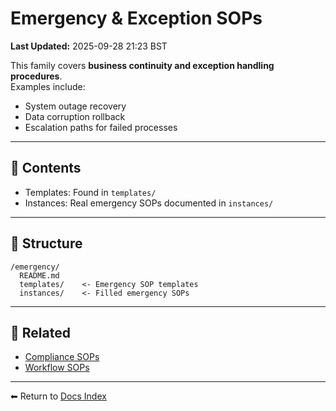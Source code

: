 # Emergency & Exception SOPs
**Last Updated:** 2025-09-28 21:23 BST

This family covers **business continuity and exception handling procedures**.  
Examples include:  
- System outage recovery  
- Data corruption rollback  
- Escalation paths for failed processes  

---

## 📑 Contents
- Templates: Found in `templates/`  
- Instances: Real emergency SOPs documented in `instances/`  

---

## 📂 Structure
```
/emergency/
  README.md
  templates/    <- Emergency SOP templates
  instances/    <- Filled emergency SOPs
```

---

## 🔗 Related
- [Compliance SOPs](../compliance/README.md)  
- [Workflow SOPs](../workflow/README.md)  
---
⬅ Return to [Docs Index](../index.md)